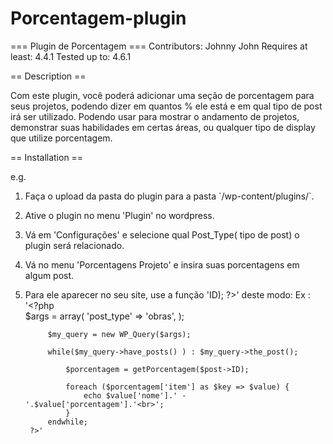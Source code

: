 # Porcentagem-plugin
=== Plugin de Porcentagem ===
Contributors: Johnny John
Requires at least: 4.4.1
Tested up to: 4.6.1


== Description ==

Com este plugin, você poderá adicionar uma seção de porcentagem para seus projetos, podendo dizer em quantos % ele está e em qual tipo de post irá ser utilizado. Podendo usar para mostrar o andamento de projetos, demonstrar suas habilidades em certas áreas, ou qualquer tipo de display que utilize porcentagem.

== Installation ==

e.g.

1. Faça o upload da pasta do plugin para a pasta \`/wp-content/plugins/\`.
2. Ative o plugin no menu 'Plugin' no wordpress.
3. Vá em 'Configurações' e selecione qual Post_Type( tipo de post) o plugin será relacionado.
4. Vá no menu 'Porcentagens Projeto' e insira suas porcentagens em algum post.
5. Para ele aparecer no seu site, use a função '<?php $porcentagem = getPorcentagem($post->ID); ?>' deste modo:
	Ex : '<?php 			
			$args = array(
						'post_type' => 'obras',
			);

			$my_query = new WP_Query($args);

			while($my_query->have_posts() ) : $my_query->the_post();
			
				$porcentagem = getPorcentagem($post->ID);

				foreach ($porcentagem['item'] as $key => $value) {
					echo $value['nome'].' - '.$value['porcentagem'].'<br>';
				}
			endwhile;
		?>'

